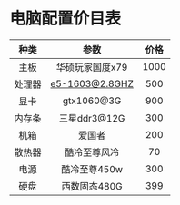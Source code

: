 # 电脑配置价目表

种类|参数|价格
:-:|:-:|:-:
主板   | 华硕玩家国度x79 | 1000
处理器 | e5-1603@2.8GHZ | 500
显卡   |gtx1060@3G | 900
内存条 | 三星ddr3@12G | 300
机箱 | 爱国者 | 200
散热器 | 酷冷至尊风冷 |  70
电源 | 酷冷至尊450w |  300
硬盘 | 西数固态480G | 399